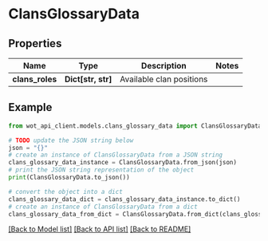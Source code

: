 # ClansGlossaryData


## Properties

Name | Type | Description | Notes
------------ | ------------- | ------------- | -------------
**clans_roles** | **Dict[str, str]** | Available clan positions | 

## Example

```python
from wot_api_client.models.clans_glossary_data import ClansGlossaryData

# TODO update the JSON string below
json = "{}"
# create an instance of ClansGlossaryData from a JSON string
clans_glossary_data_instance = ClansGlossaryData.from_json(json)
# print the JSON string representation of the object
print(ClansGlossaryData.to_json())

# convert the object into a dict
clans_glossary_data_dict = clans_glossary_data_instance.to_dict()
# create an instance of ClansGlossaryData from a dict
clans_glossary_data_from_dict = ClansGlossaryData.from_dict(clans_glossary_data_dict)
```
[[Back to Model list]](../README.md#documentation-for-models) [[Back to API list]](../README.md#documentation-for-api-endpoints) [[Back to README]](../README.md)


